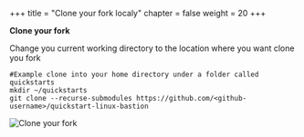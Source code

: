 +++
title = "Clone your fork localy"
chapter = false
weight = 20
+++


**Clone your fork**

Change you current working directory to the location where you want clone you fork 

    #Example clone into your home directory under a folder called quickstarts
    mkdir ~/quickstarts
    git clone --recurse-submodules https://github.com/<github-username>/quickstart-linux-bastion

![Clone your fork](/images/clone-your-fork.gif)

